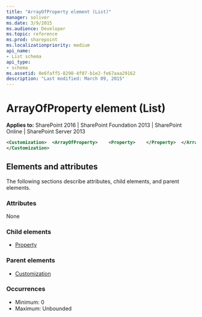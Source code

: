 ```yaml
---
title: "ArrayOfProperty element (List)"
manager: soliver
ms.date: 3/9/2015
ms.audience: Developer
ms.topic: reference
ms.prod: sharepoint
ms.localizationpriority: medium
api_name:
- List schema
api_type:
- schema
ms.assetid: 0e6faff5-8298-4f07-b1e2-fe67aaa29162
description: "Last modified: March 09, 2015"
---
```


# ArrayOfProperty element (List)

**Applies to:** SharePoint 2016 | SharePoint Foundation 2013 | SharePoint Online | SharePoint Server 2013
  
```XML
<Customization>  <ArrayOfProperty>    <Property>    </Property>  </ArrayOfProperty>
</Customization>
```

## Elements and attributes

The following sections describe attributes, child elements, and parent elements.

### Attributes

None
   
### Child elements

- [Property](property-element-list.md)
   
### Parent elements

- [Customization](customization-element-list.md)
   
### Occurrences

- Minimum: 0
- Maximum: Unbounded  

<br/> 
   

